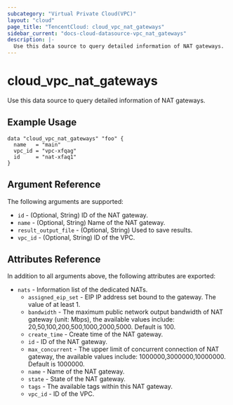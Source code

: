 ```yaml
---
subcategory: "Virtual Private Cloud(VPC)"
layout: "cloud"
page_title: "TencentCloud: cloud_vpc_nat_gateways"
sidebar_current: "docs-cloud-datasource-vpc_nat_gateways"
description: |-
  Use this data source to query detailed information of NAT gateways.
---
```


# cloud_vpc_nat_gateways

Use this data source to query detailed information of NAT gateways.

## Example Usage

```hcl
data "cloud_vpc_nat_gateways" "foo" {
  name   = "main"
  vpc_id = "vpc-xfqag"
  id     = "nat-xfaq1"
}
```

## Argument Reference

The following arguments are supported:

* `id` - (Optional, String) ID of the NAT gateway.
* `name` - (Optional, String) Name of the NAT gateway.
* `result_output_file` - (Optional, String) Used to save results.
* `vpc_id` - (Optional, String) ID of the VPC.

## Attributes Reference

In addition to all arguments above, the following attributes are exported:

* `nats` - Information list of the dedicated NATs.
  * `assigned_eip_set` - EIP IP address set bound to the gateway. The value of at least 1.
  * `bandwidth` - The maximum public network output bandwidth of NAT gateway (unit: Mbps), the available values include: 20,50,100,200,500,1000,2000,5000. Default is 100.
  * `create_time` - Create time of the NAT gateway.
  * `id` - ID of the NAT gateway.
  * `max_concurrent` - The upper limit of concurrent connection of NAT gateway, the available values include: 1000000,3000000,10000000. Default is 1000000.
  * `name` - Name of the NAT gateway.
  * `state` - State of the NAT gateway.
  * `tags` - The available tags within this NAT gateway.
  * `vpc_id` - ID of the VPC.


